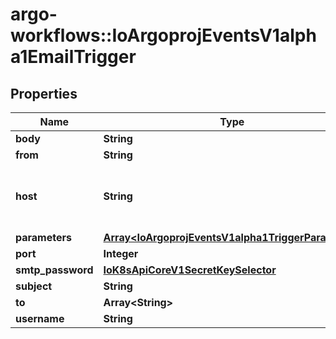 # argo-workflows::IoArgoprojEventsV1alpha1EmailTrigger

## Properties
Name | Type | Description | Notes
------------ | ------------- | ------------- | -------------
**body** | **String** |  | [optional] 
**from** | **String** |  | [optional] 
**host** | **String** | Host refers to the smtp host url to which email is send. | [optional] 
**parameters** | [**Array&lt;IoArgoprojEventsV1alpha1TriggerParameter&gt;**](IoArgoprojEventsV1alpha1TriggerParameter.md) |  | [optional] 
**port** | **Integer** |  | [optional] 
**smtp_password** | [**IoK8sApiCoreV1SecretKeySelector**](IoK8sApiCoreV1SecretKeySelector.md) |  | [optional] 
**subject** | **String** |  | [optional] 
**to** | **Array&lt;String&gt;** |  | [optional] 
**username** | **String** |  | [optional] 


